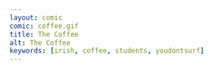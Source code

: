 ```yaml
---
layout: comic
comic: coffee.gif
title: The Coffee
alt: The Coffee
keywords: [irish, coffee, students, youdontsurf]
---
```


